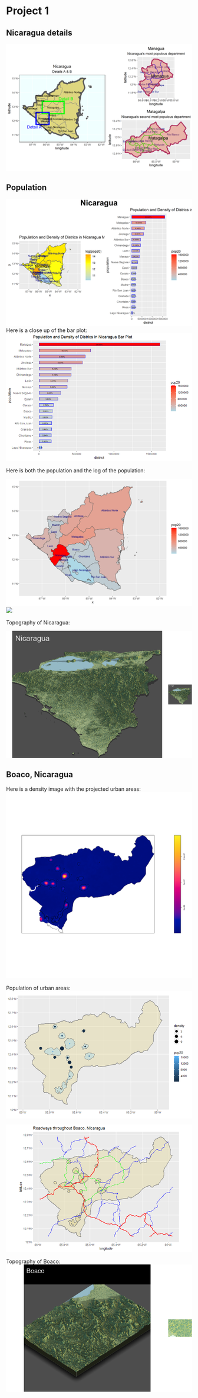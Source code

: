 # Project 1
## Nicaragua details
![](nic_details.png)

## Population

![](nic_pop.png)
Here is a close up of the bar plot:
![](nic_bplt.png)

Here is both the population and the log of the population:

![](nic_pop20.png)
![](nic_logpop.png)

Topography of Nicaragua:

![](nic_topo.png)

## Boaco, Nicaragua

Here is a density image with the projected urban areas:
![](urbanareas.png)

Population of urban areas:
![](boaco_pop_plot.png)


![](boaco_road.png)

Topography of Boaco:
![](Boaco_topo.png)
